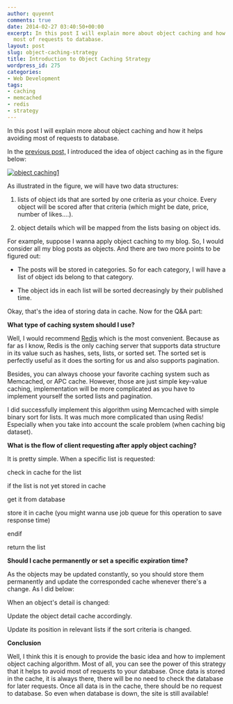 ```yaml
---
author: quyennt
comments: true
date: 2014-02-27 03:40:50+00:00
excerpt: In this post I will explain more about object caching and how it helps avoiding
  most of requests to database.
layout: post
slug: object-caching-strategy
title: Introduction to Object Caching Strategy
wordpress_id: 275
categories:
- Web Development
tags:
- caching
- memcached
- redis
- strategy
---
```


In this post I will explain more about object caching and how it helps avoiding most of requests to database.

In the [previous post,](http://quyennt.com/web-development/server-side-caching-strategies/) I introduced the idea of object caching as in the figure below:

[![object caching1](http://quyennt.com/wp-content/uploads/2014/02/object-caching1.png)](http://quyennt.com/wp-content/uploads/2014/02/object-caching1.png)

[<!-- more -->](http://quyennt.com/wp-content/uploads/2014/02/object-caching1.png)

As illustrated in the figure, we will have two data structures:



	
  1. lists of object ids that are sorted by one criteria as your choice. Every object will be scored after that criteria (which might be date, price, number of likes....).

	
  2. object details which will be mapped from the lists basing on object ids.


For example, suppose I wanna apply object caching to my blog. So, I would consider all my blog posts as objects. And there are two more points to be figured out:

	
  * The posts will be stored in categories. So for each category, I will have a list of object ids belong to that category.

	
  * The object ids in each list will be sorted decreasingly by their published time.


Okay, that's the idea of storing data in cache. Now for the Q&A part:

**What type of caching system should I use?**

Well, I would recommend [Redis](http://redis.io) which is the most convenient. Because as far as I know, Redis is the only caching server that supports data structure in its value such as hashes, sets, lists, or sorted set. The sorted set is perfectly useful as it does the sorting for us and also supports pagination.

Besides, you can always choose your favorite caching system such as Memcached, or APC cache. However, those are just simple key-value caching, implementation will be more complicated as you have to implement yourself the sorted lists and pagination.

I did successfully implement this algorithm using Memcached with simple binary sort for lists. It was much more complicated than using Redis! Especially when you take into account the scale problem (when caching big dataset).

**What is the flow of client requesting after apply object caching?**

It is pretty simple. When a specific list is requested:


check in cache for the list




if the list is not yet stored in cache




get it from database




store it in cache (you might wanna use job queue for this operation to save response time)




endif




return the list


**Should I cache permanently or set a specific expiration time?**

As the objects may be updated constantly, so you should store them permanently and update the corresponded cache whenever there's a change. As I did below:

When an object's detail is changed:


Update the object detail cache accordingly.




Update its position in relevant lists if the sort criteria is changed.


**Conclusion**

Well, I think this it is enough to provide the basic idea and how to implement object caching algorithm. Most of all, you can see the power of this strategy that it helps to avoid most of requests to your database. Once data is stored in the cache, it is always there, there will be no need to check the database for later requests. Once all data is in the cache, there should be no request to database. So even when database is down, the site is still available!
